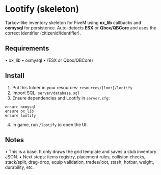 # Lootify (skeleton)

Tarkov-like inventory skeleton for FiveM using **ox_lib** callbacks and **oxmysql** for persistence.
Auto-detects **ESX** or **Qbox/QBCore** and uses the correct identifier (citizenid/identifier).

## Requirements
• ox_lib • oxmysql • (ESX or Qbox/QBCore)

## Install
1. Put this folder in your resources: `resources/[loot]/lootify`
2. Import SQL: `server/database.sql`
3. Ensure dependencies and Lootify in `server.cfg`:
```
ensure oxmysql
ensure ox_lib
ensure lootify
```
4. In game, run `/lootify` to open the UI.

## Notes
• This is a base. It only draws the grid template and saves a stub inventory JSON.
• Next steps: items registry, placement rules, collision checks, stack/split, drag-drop, equip validation, trades/loot, stash, hotbar, weight, durability, etc.
